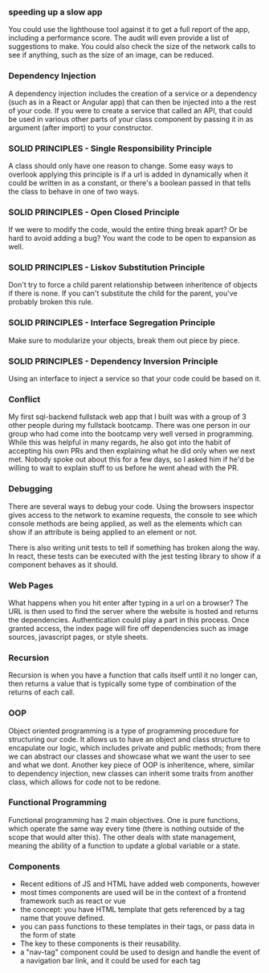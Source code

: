 ### speeding up a slow app

You could use the lighthouse tool against it to get a full report of the app, including a performance score. The audit will even provide a list of suggestions to make. You could also check the size of the network calls to see if anything, such as the size of an image, can be reduced.

### Dependency Injection

A dependency injection includes the creation of a service or a dependency (such as in a React or Angular app) that can then be injected into a the rest
of your code. If you were to create a service that called an API, that could be used in various other parts of your class component by passing it in as argument (after import) to your constructor.

### SOLID PRINCIPLES - Single Responsibility Principle

A class should only have one reason to change. Some easy ways to overlook applying this principle is if a url is added in dynamically when it could be written in as a constant, or there's a boolean passed in that tells the class to behave in one of two ways.

### SOLID PRINCIPLES - Open Closed Principle

If we were to modify the code, would the entire thing break apart? Or be hard to avoid adding a bug? You want the code to be open to expansion as well.

### SOLID PRINCIPLES - Liskov Substitution Principle

Don't try to force a child parent relationship between inheritence of objects if there is none. If you can't substitute the child for the parent, you've probably broken this rule.

### SOLID PRINCIPLES - Interface Segregation Principle

Make sure to modularize your objects, break them out piece by piece.

### SOLID PRINCIPLES - Dependency Inversion Principle

Using an interface to inject a service so that your code could be based on it.

### Conflict

My first sql-backend fullstack web app that I built was with a group of 3 other people during my fullstack bootcamp. There was one person in our group who had come into the bootcamp very well versed in programming. While this was helpful in many regards, he also got into the habit of accepting his own PRs and then explaining what he did only when we next met. Nobody spoke out about this for a few days, so I asked him if he'd be willing to wait to explain stuff to us before he went ahead with the PR.

### Debugging

There are several ways to debug your code. Using the browsers inspector gives access to the network to examine requests, the console to see which console methods are being applied, as well as the elements which can show if an attribute is being applied to an element or not.

There is also writing unit tests to tell if something has broken along the way. In react, these tests can be executed with the jest testing library to show if a component behaves as it should.

### Web Pages

What happens when you hit enter after typing in a url on a browser? The URL is then used to find the server where the website is hosted and returns the dependencies. Authentication could play a part in this process. Once granted access, the index page will fire off dependencies such as image sources, javascript pages, or style sheets.

### Recursion

Recursion is when you have a function that calls itself until it no longer can, then returns a value that is typically some type of combination of the returns of each call. 

### OOP

Object oriented programming is a type of programming procedure for structuring our code. It allows us to have an object and class structure to encapulate our logic, which includes private and public methods; from there we can abstract our classes and showcase what we want the user to see and what we dont. Another key piece of OOP is inheritence, where, similar to dependency injection, new classes can inherit some traits from another class, which allows for code not to be redone. 

### Functional Programming

Functional programming has 2 main objectives. One is pure functions, which operate the same way every time (there is nothing outside of the scope that would alter this). The other deals with state management, meaning the ability of a function to update a global variable or a state. 


### Components

- Recent editions of JS and HTML have added web components, however
- most times components are used will be in the context of a frontend framework such as react or vue
- the concept: you have HTML template that gets referenced by a tag name that youve defined.
- you can pass functions to these templates in their tags, or pass data in the form of state 
- The key to these components is their reusability.
- a "nav-tag" component could be used to design and handle the event of a navigation bar link, and it could be used for each tag